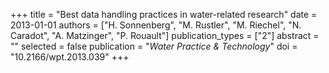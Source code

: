 +++
title = "Best data handling practices in water-related research"
date = 2013-01-01
authors = ["H. Sonnenberg", "M. Rustler", "M. Riechel", "N. Caradot", "A. Matzinger", "P. Rouault"]
publication_types = ["2"]
abstract = ""
selected = false
publication = "*Water Practice & Technology*"
doi = "10.2166/wpt.2013.039"
+++

